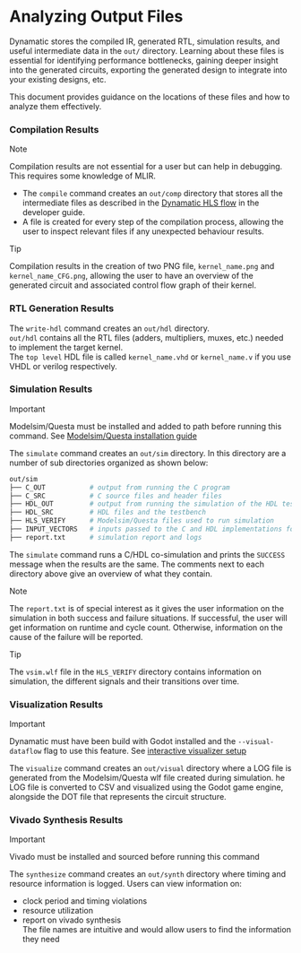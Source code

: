 # Analyzing Output Files
Dynamatic stores the compiled IR, generated RTL, simulation results, and useful intermediate data in the `out/` directory.
Learning about these files is essential for identifying performance bottlenecks, gaining deeper insight into the generated circuits, exporting the generated design to integrate into your existing designs, etc.  

This document provides guidance on the locations of these files and how to analyze them effectively.

### Compilation Results 
> [!NOTE]  
> Compilation results are not essential for a user but can help in debugging. This requires some knowledge of MLIR. 
- The `compile` command creates an `out/comp` directory that stores all the intermediate files as described in the [Dynamatic HLS flow](../DeveloperGuide/IntroductoryMaterial/DynamaticHLSFlow.md#dynamatics-high-level-synthesis-flow) in the developer guide.
- A file is created for every step of the compilation process, allowing the user to inspect relevant files if any unexpected behaviour results.
> [!TIP]  
> Compilation results in the creation of two PNG file, `kernel_name.png` and `kernel_name_CFG.png`, allowing the user to have an overview of the generated circuit and associated control flow graph of their kernel.  

### RTL Generation Results
The `write-hdl` command creates an `out/hdl` directory.  
`out/hdl` contains all the RTL files (adders, multipliers, muxes, etc.) needed to implement the target kernel.  
The `top level` HDL file is called `kernel_name.vhd` or `kernel_name.v` if you use VHDL or verilog respectively.

### Simulation Results
> [!IMPORTANT]
> Modelsim/Questa must be installed and added to path before running this command. See [Modelsim/Questa installation guide](AdvancedBuild.md#6-modelsimquesta-installation)  

The `simulate` command creates an `out/sim` directory. In this directory are a number of sub directories organized as shown below:
```sh
out/sim
├── C_OUT           # output from running the C program
├── C_SRC           # C source files and header files
├── HDL_OUT         # output from running the simulation of the HDL testbench
├── HDL_SRC         # HDL files and the testbench
├── HLS_VERIFY      # Modelsim/Questa files used to run simulation
├── INPUT_VECTORS   # inputs passed to the C and HDL implementations for testing
├── report.txt      # simulation report and logs
```
The `simulate` command runs a C/HDL co-simulation and prints the `SUCCESS` message when the results are the same. The comments next to each directory above give an overview of what they contain.  
> [!NOTE]  
> The `report.txt` is of special interest as it gives the user information on the simulation in both success and failure situations. If successful, the user will get information on runtime and cycle count. Otherwise, information on the cause of the failure will be reported. 

> [!TIP]
> The `vsim.wlf` file in the `HLS_VERIFY` directory contains information on simulation, the different signals and their transitions over time.  


### Visualization Results
> [!IMPORTANT]
> Dynamatic must have been build with Godot installed and the `--visual-dataflow` flag to use this feature. See [interactive visualizer setup](AdvancedBuild.md#4-interactive-dataflow-circuit-visualizer)  

The `visualize` command creates an `out/visual` directory where a LOG file is generated from the Modelsim/Questa wlf file created during simulation. he LOG file is converted to CSV and visualized using the Godot game engine, alongside the DOT file that represents the circuit structure.  

### Vivado Synthesis Results
> [!IMPORTANT]
> Vivado must be installed and sourced before running this command  

The `synthesize` command creates an `out/synth` directory where timing and resource information is logged. Users can view information on:
- clock period and timing violations
- resource utilization
- report on vivado synthesis  
The file names are intuitive and would allow users to find the information they need  